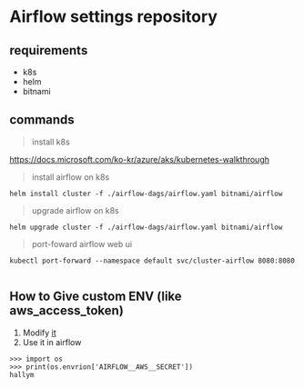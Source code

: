 # Airflow settings repository

## requirements
* k8s
* helm
* bitnami


## commands
> install k8s

https://docs.microsoft.com/ko-kr/azure/aks/kubernetes-walkthrough
> install airflow on k8s
```
helm install cluster -f ./airflow-dags/airflow.yaml bitnami/airflow
```

> upgrade airflow on k8s
```
helm upgrade cluster -f ./airflow-dags/airflow.yaml bitnami/airflow
```

> port-foward airflow web ui 
```
kubectl port-forward --namespace default svc/cluster-airflow 8080:8080


```

## How to Give custom ENV (like aws_access_token)
1. Modify [it](https://github.com/KimKiHyuk/airflow-dags/blob/4aa042d2c1b47be9683427987ca935c291f6ca5a/airflow.yaml#L323)
2. Use it in airflow
```
>>> import os
>>> print(os.envrion['AIRFLOW__AWS__SECRET'])
hallym
```
